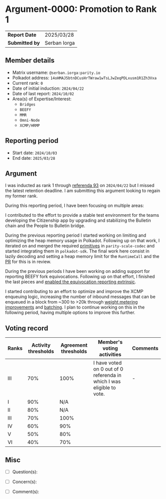 # Argument-0000: Promotion to Rank 1

|                 |              |
| --------------- |--------------|
| **Report Date** | 2025/03/28   |
| **Submitted by**| Serban Iorga |


## Member details

- Matrix username: `@serban.iorga:parity.io`
- Polkadot address: `14oHMAJ5btnDCusHrTWraw1wTsLJwZeqPDLxusm1R1Zh3Vxa`
- Current rank: `0`
- Date of initial induction: `2024/04/22`
- Date of last report: `2024/10/02`
- Area(s) of Expertise/Interest:
    - `Bridges`
    - `BEEFY`
    - `MMR`
    - `Omni-Node`
    - `XCMP/HRMP`


## Reporting period

- Start date: `2024/10/03`
- End date: `2025/03/28`


## Argument

I was inducted as rank 1 through [referenda 93](https://collectives.subsquare.io/fellowship/referenda/93) on 
`2024/04/22` but I missed the latest retention deadline. I am submitting this argument looking to regain 
my former rank.

During this reporting period, I have been focusing on multiple areas:

I contributed to the effort to provide a stable test environment for the teams developing the Citizenship app by
upgrading and stabilizing the Bulletin chain and the People to Bulletin bridge.

During the previous reporting period I started working on limiting and optimizing the heap memory usage in Polkadot.
Following up on that work, I iterated on and merged the required [primitives](https://github.com/paritytech/parity-scale-codec/pull/616) 
in `parity-scale-codec` and started integrating them in `polkadot-sdk`. The final work here consist in lazily decoding
and setting a heap memory limit for the `RuntimeCall` and the [PR](https://github.com/paritytech/polkadot-sdk/pull/7902) 
for this is in review.

During the previous periods I have been working on adding support for reporting BEEFY fork equivocations. Following
up on that effort, I finished the last pieces and [enabled the equivocation reporting extrinsic](https://github.com/paritytech/polkadot-sdk/pull/6856).

I started contributing to an effort to optimize and improve the XCMP enqueuing logic, increasing the number of inbound 
messages that can be enqueued in a block from ~300 to >20k through [weight metering improvements](https://github.com/paritytech/polkadot-sdk/pull/7963) 
and [batching](https://github.com/paritytech/polkadot-sdk/pull/8021). I plan to continue working on this in the following period, having multiple options to 
improve this further.


## Voting record

|  Ranks | Activity thresholds | Agreement thresholds | Member's voting activities                                                                                                                                                                                                                                   | Comments |
|---|---|---|--------------------------------------------------------------------------------------------------------------------------------------------------------------------------------------------------------------------------------------------------------------|----------|
|III|70%   |100%  | I have voted on 0 out of 0 referenda in which I was eligible to vote. | -        |
|I  |90%   |N/A   |                                                                                                                                                                                                                                                              |          |
|II |80%   |N/A   |                                                                                                                                                                                                                                                              |          |
|III|70%   |100%  |                                                                                                                                                                                                                                                              |          |
|IV |60%   |90%   |                                                                                                                                                                                                                                                              |          |
|V  |50%   |80%   |                                                                                                                                                                                                                                                              |          |
|VI |40%   |70%   |                                                                                                                                                                                                                                                              |          |


## Misc

- [ ] Question(s): 

- [ ] Concern(s): 

- [ ] Comment(s): 

